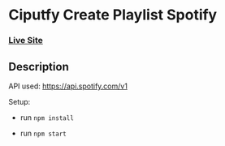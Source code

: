 # Ciputfy Create Playlist Spotify

### [Live Site](https://ciputify.vercel.app/)

## Description

API used: https://api.spotify.com/v1

Setup:

- run `npm install`

- run `npm start`

